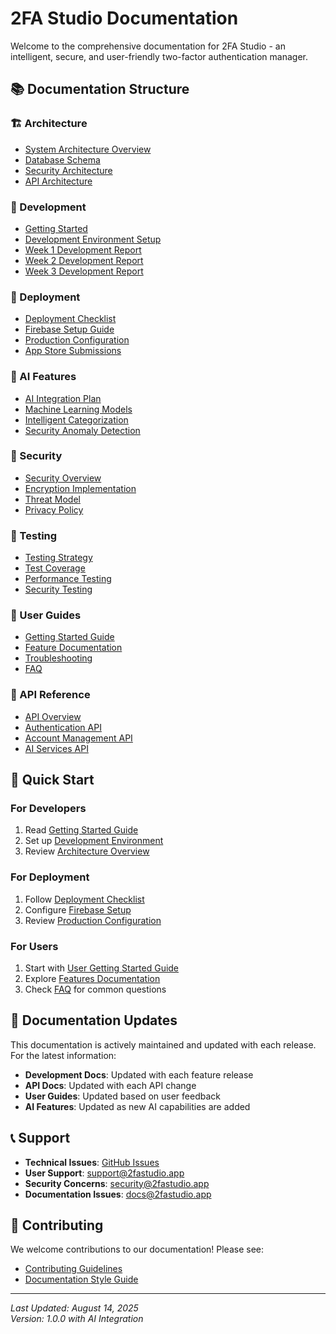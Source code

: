 # 2FA Studio Documentation

Welcome to the comprehensive documentation for 2FA Studio - an intelligent, secure, and user-friendly two-factor authentication manager.

## 📚 Documentation Structure

### 🏗️ Architecture
- [System Architecture Overview](./architecture/system-overview.md)
- [Database Schema](./architecture/database-schema.md)
- [Security Architecture](./architecture/security-design.md)
- [API Architecture](./architecture/api-design.md)

### 🔧 Development
- [Getting Started](./development/getting-started.md)
- [Development Environment Setup](./development/environment-setup.md)
- [Week 1 Development Report](./development/WEEK_1_DEVELOPMENT_REPORT.md)
- [Week 2 Development Report](./development/WEEK_2_DEVELOPMENT_REPORT.md)
- [Week 3 Development Report](./development/WEEK_3_DEVELOPMENT_REPORT.md)

### 🚀 Deployment
- [Deployment Checklist](./deployment/DEPLOYMENT_CHECKLIST.md)
- [Firebase Setup Guide](./deployment/FIREBASE_SETUP.md)
- [Production Configuration](./deployment/production-config.md)
- [App Store Submissions](./deployment/app-store-guide.md)

### 🧠 AI Features
- [AI Integration Plan](./ai-features/AI_INTEGRATION_PLAN.md)
- [Machine Learning Models](./ai-features/ml-models.md)
- [Intelligent Categorization](./ai-features/smart-categorization.md)
- [Security Anomaly Detection](./ai-features/anomaly-detection.md)

### 🔐 Security
- [Security Overview](./security/security-overview.md)
- [Encryption Implementation](./security/encryption.md)
- [Threat Model](./security/threat-model.md)
- [Privacy Policy](./security/privacy-policy.md)

### 🧪 Testing
- [Testing Strategy](./testing/testing-strategy.md)
- [Test Coverage](./testing/test-coverage.md)
- [Performance Testing](./testing/performance-tests.md)
- [Security Testing](./testing/security-tests.md)

### 📖 User Guides
- [Getting Started Guide](./user-guides/getting-started.md)
- [Feature Documentation](./user-guides/features.md)
- [Troubleshooting](./user-guides/troubleshooting.md)
- [FAQ](./user-guides/faq.md)

### 🔌 API Reference
- [API Overview](./api/overview.md)
- [Authentication API](./api/auth-endpoints.md)
- [Account Management API](./api/account-endpoints.md)
- [AI Services API](./api/ai-endpoints.md)

## 🚀 Quick Start

### For Developers
1. Read [Getting Started Guide](./development/getting-started.md)
2. Set up [Development Environment](./development/environment-setup.md)
3. Review [Architecture Overview](./architecture/system-overview.md)

### For Deployment
1. Follow [Deployment Checklist](./deployment/DEPLOYMENT_CHECKLIST.md)
2. Configure [Firebase Setup](./deployment/FIREBASE_SETUP.md)
3. Review [Production Configuration](./deployment/production-config.md)

### For Users
1. Start with [User Getting Started Guide](./user-guides/getting-started.md)
2. Explore [Features Documentation](./user-guides/features.md)
3. Check [FAQ](./user-guides/faq.md) for common questions

## 🔄 Documentation Updates

This documentation is actively maintained and updated with each release. For the latest information:

- **Development Docs**: Updated with each feature release
- **API Docs**: Updated with each API change
- **User Guides**: Updated based on user feedback
- **AI Features**: Updated as new AI capabilities are added

## 📞 Support

- **Technical Issues**: [GitHub Issues](https://github.com/your-repo/issues)
- **User Support**: support@2fastudio.app
- **Security Concerns**: security@2fastudio.app
- **Documentation Issues**: docs@2fastudio.app

## 🤝 Contributing

We welcome contributions to our documentation! Please see:
- [Contributing Guidelines](../CONTRIBUTING.md)
- [Documentation Style Guide](./development/documentation-style.md)

---

*Last Updated: August 14, 2025*  
*Version: 1.0.0 with AI Integration*